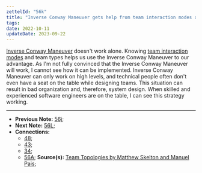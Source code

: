```yaml
---
zettelId: "56k"
title: "Inverse Conway Maneuver gets help from team interaction modes and team types to succeed"
tags:
date: 2022-10-11
updateDate: 2023-09-22
---
```


[Inverse Conway Maneuver](https://www.thoughtworks.com/en-de/radar/techniques/inverse-conway-maneuver) doesn't work alone. Knowing [team interaction modes](/notes/56f/) and team types helps us use the Inverse Conway Maneuver to our advantage. As I'm not fully convinced that the Inverse Conway Maneuver will work, I cannot see how it can be implemented. Inverse Conway Maneuver can only work on high levels, and technical people often don't even have a seat on the table while designing teams. This situation can result in bad organization and, therefore, system design. When skilled and experienced software engineers are on the table, I can see this strategy working.

---

- **Previous Note:** [56j](/notes/56j/);
- **Next Note:** [56L](/notes/56l/);
- **Connections:**
  - [48](/notes/48/);
  - [43](/notes/43/);
  - [34](/notes/34/);
  - [56A](/notes/56a/);
**Source(s):** [Team Topologies by Matthew Skelton and Manuel Pais](/books/team-topologies-book-review-summary-and-notes/);
